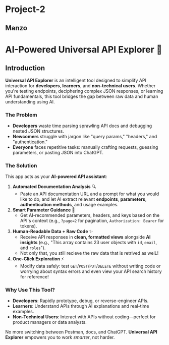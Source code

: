 # Project-2 
## Manzo 
# AI-Powered Universal API Explorer 🚀

## Introduction

**Universal API Explorer** is an intelligent tool designed to simplify API interaction for **developers**, **learners**, and **non-technical users**. Whether you're testing endpoints, deciphering complex JSON responses, or learning API fundamentals, this tool bridges the gap between raw data and human understanding using AI.

### The Problem
- **Developers** waste time parsing sprawling API docs and debugging nested JSON structures.
- **Newcomers** struggle with jargon like "query params," "headers," and "authentication."
- **Everyone** faces repetitive tasks: manually crafting requests, guessing parameters, or pasting JSON into ChatGPT.

### The Solution
This app acts as your **AI-powered API assistant**:
1. **Automated Documentation Analysis** 🔍  
   - Paste an API documentation URL and a prompt for what you would like to do, and let AI extract relavant **endpoints**, **parameters**, **authentication methods**, and usage examples.
2. **Smart Parameter Guidance** 🎯  
   - Get AI-recommended parameters, headers, and keys based on the API's context (e.g., `?page=2` for pagination, `Authorization: Bearer` for tokens).
3. **Human-Readable Data + Raw Code** ✨  
   - Receive API responses in **clean, formatted views** alongside **AI insights** (e.g., "This array contains 23 user objects with `id`, `email`, and `roles`").
   - Not only that, you still recieve the raw data that is retrived as welL!
4. **One-Click Exploration** ⚡  
   - Modify data safely: test `GET`/`POST`/`PUT`/`DELETE` without writing code or worrying about syntax errors and even view your API search history for reference!

### Why Use This Tool?
- **Developers**: Rapidly prototype, debug, or reverse-engineer APIs.  
- **Learners**: Understand APIs through AI explanations and real-time examples.  
- **Non-Technical Users**: Interact with APIs without coding—perfect for product managers or data analysts.  

No more switching between Postman, docs, and ChatGPT. **Universal API Explorer** empowers you to work *smarter*, not harder.  
